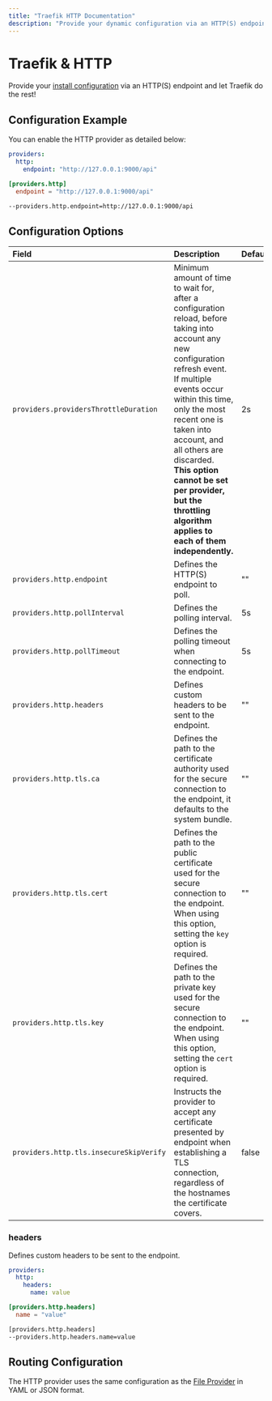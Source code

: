 ```yaml
---
title: "Traefik HTTP Documentation"
description: "Provide your dynamic configuration via an HTTP(S) endpoint and let Traefik Proxy do the rest. Read the technical documentation."
---
```


# Traefik & HTTP

Provide your [install configuration](../overview.md) via an HTTP(S) endpoint and let Traefik do the rest!

## Configuration Example

You can enable the HTTP provider as detailed below:

```yaml tab="File (YAML)"
providers:
  http:
    endpoint: "http://127.0.0.1:9000/api"
```

```toml tab="File (TOML)"
[providers.http]
  endpoint = "http://127.0.0.1:9000/api"
```

```bash tab="CLI"
--providers.http.endpoint=http://127.0.0.1:9000/api
```

## Configuration Options

| Field | Description                                               | Default              | Required |
|:------|:----------------------------------------------------------|:---------------------|:---------|
| `providers.providersThrottleDuration` | Minimum amount of time to wait for, after a configuration reload, before taking into account any new configuration refresh event.<br />If multiple events occur within this time, only the most recent one is taken into account, and all others are discarded.<br />**This option cannot be set per provider, but the throttling algorithm applies to each of them independently.** | 2s  | No |
| `providers.http.endpoint` | Defines the HTTP(S) endpoint to poll. |  ""    | Yes   |
| `providers.http.pollInterval` | Defines the polling interval. |  5s    | No   |
| `providers.http.pollTimeout` | Defines the polling timeout when connecting to the endpoint. |  5s    | No   |
| `providers.http.headers` | Defines custom headers to be sent to the endpoint. |  ""    | No   |
| `providers.http.tls.ca` | Defines the path to the certificate authority used for the secure connection to the endpoint, it defaults to the system bundle.  |  ""   | No   |
| `providers.http.tls.cert` | Defines the path to the public certificate used for the secure connection to the endpoint. When using this option, setting the `key` option is required. |  ""   | Yes   |
| `providers.http.tls.key` | Defines the path to the private key used for the secure connection to the endpoint. When using this option, setting the `cert` option is required. |  ""  | Yes   |
| `providers.http.tls.insecureSkipVerify` | Instructs the provider to accept any certificate presented by endpoint when establishing a TLS connection, regardless of the hostnames the certificate covers. | false   | No   |

### headers

Defines custom headers to be sent to the endpoint.

```yaml tab="File (YAML)"
providers:
  http:
    headers:
      name: value
```

```toml tab="File (TOML)"
[providers.http.headers]
  name = "value"
```

```bash tab="CLI"
[providers.http.headers]
--providers.http.headers.name=value
```

## Routing Configuration

The HTTP provider uses the same configuration as the [File Provider](./file.md) in YAML or JSON format.
